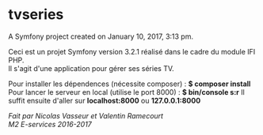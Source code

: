 tvseries
========

A Symfony project created on January 10, 2017, 3:13 pm.

Ceci est un projet Symfony version 3.2.1 réalisé dans le cadre du module IFI PHP.  
Il s'agit d'une application pour gérer ses séries TV.

Pour installer les dépendences (nécessite composer) : **$ composer install**
Pour lancer le serveur en local (utilise le port 8000) : **$ bin/console s:r** 
Il suffit ensuite d'aller sur **localhost:8000** ou **127.0.0.1:8000**

*Fait par Nicolas Vasseur et Valentin Ramecourt*  
*M2 E-services 2016-2017*